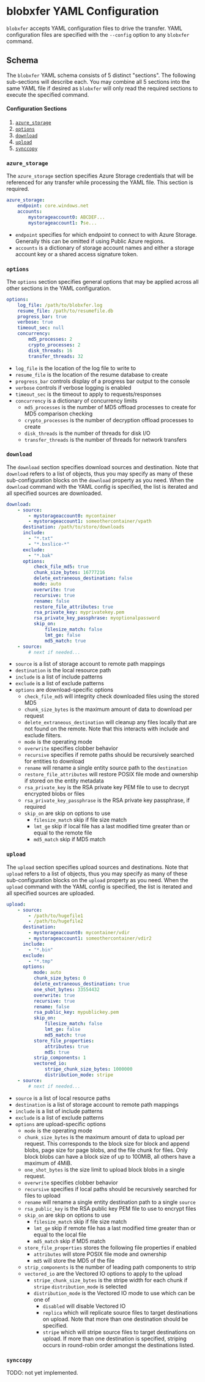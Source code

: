# blobxfer YAML Configuration
`blobxfer` accepts YAML configuration files to drive the transfer. YAML
configuration files are specified with the `--config` option to any
`blobxfer` command.

## Schema
The `blobxfer` YAML schema consists of 5 distinct "sections". The following
sub-sections will describe each. You may combine all 5 sections into the
same YAML file if desired as `blobxfer` will only read the required sections
to execute the specified command.

#### Configuration Sections
1. [`azure_storage`](#azure-storage)
2. [`options`](#options)
3. [`download`](#download)
4. [`upload`](#upload)
5. [`synccopy`](#synccopy)

### <a name="azure-storage"></a>`azure_storage`
The `azure_storage` section specifies Azure Storage credentials that will
be referenced for any transfer while processing the YAML file. This section
is required.

```yaml
azure_storage:
    endpoint: core.windows.net
    accounts:
        mystorageaccount0: ABCDEF...
        mystorageaccount1: ?se...
```

* `endpoint` specifies for which endpoint to connect to with Azure Storage.
Generally this can be omitted if using Public Azure regions.
* `accounts` is a dictionary of storage account names and either a
storage account key or a shared access signature token.

### <a name="options"></a>`options`
The `options` section specifies general options that may be applied across
all other sections in the YAML configuration.

```yaml
options:
    log_file: /path/to/blobxfer.log
    resume_file: /path/to/resumefile.db
    progress_bar: true
    verbose: true
    timeout_sec: null
    concurrency:
        md5_processes: 2
        crypto_processes: 2
        disk_threads: 16
        transfer_threads: 32
```

* `log_file` is the location of the log file to write to
* `resume_file` is the location of the resume database to create
* `progress_bar` controls display of a progress bar output to the console
* `verbose` controls if verbose logging is enabled
* `timeout_sec` is the timeout to apply to requests/responses
* `concurrency` is a dictionary of concurrency limits
  * `md5_processes` is the number of MD5 offload processes to create for
    MD5 comparison checking
  * `crypto_processes` is the number of decryption offload processes to create
  * `disk_threads` is the number of threads for disk I/O
  * `transfer_threads` is the number of threads for network transfers

### <a name="download"></a>`download`
The `download` section specifies download sources and destination. Note
that `download` refers to a list of objects, thus you may specify as many
of these sub-configuration blocks on the `download` property as you need.
When the `download` command with the YAML config is specified, the list
is iterated and all specified sources are downloaded.

```yaml
download:
    - source:
        - mystorageaccount0: mycontainer
        - mystorageaccount1: someothercontainer/vpath
      destination: /path/to/store/downloads
      include:
        - "*.txt"
        - "*.bxslice-*"
      exclude:
        - "*.bak"
      options:
          check_file_md5: true
          chunk_size_bytes: 16777216
          delete_extraneous_destination: false
          mode: auto
          overwrite: true
          recursive: true
          rename: false
          restore_file_attributes: true
          rsa_private_key: myprivatekey.pem
          rsa_private_key_passphrase: myoptionalpassword
          skip_on:
              filesize_match: false
              lmt_ge: false
              md5_match: true
    - source:
        # next if needed...
```

* `source` is a list of storage account to remote path mappings
* `destination` is the local resource path
* `include` is a list of include patterns
* `exclude` is a list of exclude patterns
* `options` are download-specific options
  * `check_file_md5` will integrity check downloaded files using the stored MD5
  * `chunk_size_bytes` is the maximum amount of data to download per request
  * `delete_extraneous_destination` will cleanup any files locally that are
    not found on the remote. Note that this interacts with include and
    exclude filters.
  * `mode` is the operating mode
  * `overwrite` specifies clobber behavior
  * `recursive` specifies if remote paths should be recursively searched for
    entities to download
  * `rename` will rename a single entity source path to the `destination`
  * `restore_file_attributes` will restore POSIX file mode and ownership if
    stored on the entity metadata
  * `rsa_private_key` is the RSA private key PEM file to use to decrypt
    encrypted blobs or files
  * `rsa_private_key_passphrase` is the RSA private key passphrase, if required
  * `skip_on` are skip on options to use
    * `filesize_match` skip if file size match
    * `lmt_ge` skip if local file has a last modified time greater than or
      equal to the remote file
    * `md5_match` skip if MD5 match

### <a name="upload"></a>`upload`
The `upload` section specifies upload sources and destinations. Note
that `upload` refers to a list of objects, thus you may specify as many
of these sub-configuration blocks on the `upload` property as you need.
When the `upload` command with the YAML config is specified, the list
is iterated and all specified sources are uploaded.

```yaml
upload:
    - source:
        - /path/to/hugefile1
        - /path/to/hugefile2
      destination:
        - mystorageaccount0: mycontainer/vdir
        - mystorageaccount1: someothercontainer/vdir2
      include:
        - "*.bin"
      exclude:
        - "*.tmp"
      options:
          mode: auto
          chunk_size_bytes: 0
          delete_extraneous_destination: true
          one_shot_bytes: 33554432
          overwrite: true
          recursive: true
          rename: false
          rsa_public_key: mypublickey.pem
          skip_on:
              filesize_match: false
              lmt_ge: false
              md5_match: true
          store_file_properties:
              attributes: true
              md5: true
          strip_components: 1
          vectored_io:
              stripe_chunk_size_bytes: 1000000
              distribution_mode: stripe
    - source:
        # next if needed...
```

* `source` is a list of local resource paths
* `destination` is a list of storage account to remote path mappings
* `include` is a list of include patterns
* `exclude` is a list of exclude patterns
* `options` are upload-specific options
  * `mode` is the operating mode
  * `chunk_size_bytes` is the maximum amount of data to upload per request.
    This corresponds to the block size for block and append blobs, page size
    for page blobs, and the file chunk for files. Only block blobs can have
    a block size of up to 100MiB, all others have a maximum of 4MiB.
  * `one_shot_bytes` is the size limit to upload block blobs in a single
    request.
  * `overwrite` specifies clobber behavior
  * `recursive` specifies if local paths should be recursively searched for
    files to upload
  * `rename` will rename a single entity destination path to a single `source`
  * `rsa_public_key` is the RSA public key PEM file to use to encrypt files
  * `skip_on` are skip on options to use
    * `filesize_match` skip if file size match
    * `lmt_ge` skip if remote file has a last modified time greater than or
      equal to the local file
    * `md5_match` skip if MD5 match
  * `store_file_properties` stores the following file properties if enabled
    * `attributes` will store POSIX file mode and ownership
    * `md5` will store the MD5 of the file
  * `strip_components` is the number of leading path components to strip
  * `vectored_io` are the Vectored IO options to apply to the upload
    * `stripe_chunk_size_bytes` is the stripe width for each chunk if `stripe`
      `distribution_mode` is selected
    * `distribution_mode` is the Vectored IO mode to use which can be one of
      * `disabled` will disable Vectored IO
      * `replica` which will replicate source files to target destinations on
        upload. Note that more than one destination should be specified.
      * `stripe` which will stripe source files to target destinations on
        upload. If more than one destination is specified, striping occurs in
        round-robin order amongst the destinations listed.

### <a name="synccopy"></a>`synccopy`
TODO: not yet implemented.

